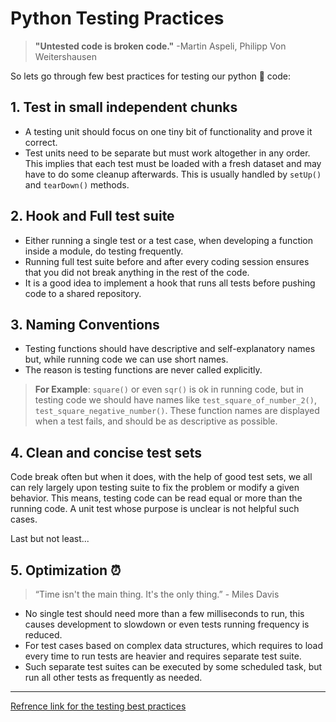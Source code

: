 
# Python Testing Practices

> **"Untested code is broken code."** -Martin Aspeli, Philipp Von Weitershausen

So lets go through few best practices for testing our python 🐍 code:

## 1. Test in small independent chunks
* A testing unit should focus on one tiny bit of functionality and prove it correct.
* Test units need to be separate but must work altogether in any order. This implies that each test must be loaded with a fresh dataset and may have to do some cleanup afterwards. This is usually handled by `setUp()` and `tearDown()` methods.

## 2. Hook and Full test suite
* Either running a single test or a test case, when developing a function inside a module, do testing frequently.
* Running full test suite before and after every coding session ensures that you did not break anything in the rest of the code.
* It is a good idea to implement a hook that runs all tests before pushing code to a shared repository.

## 3. Naming Conventions
* Testing functions should have descriptive and self-explanatory names but, while running code we can use short names.
* The reason is testing functions are never called explicitly. 
> **For Example**: `square()` or even `sqr()` is ok in running code, but in testing code we should have names like `test_square_of_number_2()`, `test_square_negative_number()`. These function names are displayed when a test fails, and should be as descriptive as possible.

## 4. Clean and concise test sets
Code break often but when it does, with the help of good test sets, we all can rely largely upon testing suite to fix the problem or modify a given behavior. This means, testing code can be read equal or more than the running code. A unit test whose purpose is unclear is not helpful such cases.

Last but not least...
## 5. Optimization ⏰

>“Time isn't the main thing. It's the only thing.” - Miles Davis

* No single test should need more than a few milliseconds to run, this causes development to slowdown or even tests running frequency is reduced.
* For test cases based on complex data structures, which requires to load every time to run tests are heavier and requires separate test suite.
* Such separate test suites can be executed by some scheduled task, but run all other tests as frequently as needed.
***
[Refrence link for the testing best practices](https://docs.python-guide.org/writing/tests/)
